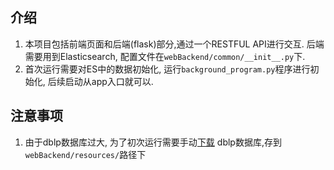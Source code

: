 ## 介绍
1. 本项目包括前端页面和后端(flask)部分,通过一个RESTFUL API进行交互. 后端需要用到Elasticsearch, 配置文件在`webBackend/common/__init__.py`下.
2. 首次运行需要对ES中的数据初始化, 运行`background_program.py`程序进行初始化, 后续启动从app入口就可以.
## 注意事项
1. 由于dblp数据库过大, 为了初次运行需要手动[下载](https://dblp.org/xml/dblp.xml.gz) dblp数据库,存到`webBackend/resources/`路径下